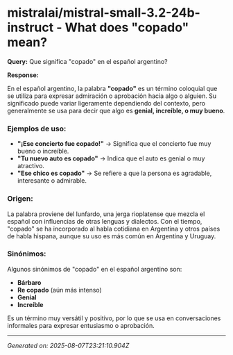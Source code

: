 # mistralai/mistral-small-3.2-24b-instruct - What does "copado" mean?

**Query:** Que significa "copado" en el español argentino?



**Response:**

En el español argentino, la palabra **"copado"** es un término coloquial que se utiliza para expresar admiración o aprobación hacia algo o alguien. Su significado puede variar ligeramente dependiendo del contexto, pero generalmente se usa para decir que algo es **genial, increíble, o muy bueno**.

### Ejemplos de uso:
- **"¡Ese concierto fue copado!"** → Significa que el concierto fue muy bueno o increíble.
- **"Tu nuevo auto es copado"** → Indica que el auto es genial o muy atractivo.
- **"Ese chico es copado"** → Se refiere a que la persona es agradable, interesante o admirable.

### Origen:
La palabra proviene del lunfardo, una jerga rioplatense que mezcla el español con influencias de otras lenguas y dialectos. Con el tiempo, "copado" se ha incorporado al habla cotidiana en Argentina y otros países de habla hispana, aunque su uso es más común en Argentina y Uruguay.

### Sinónimos:
Algunos sinónimos de "copado" en el español argentino son:
- **Bárbaro**
- **Re copado** (aún más intenso)
- **Genial**
- **Increíble**

Es un término muy versátil y positivo, por lo que se usa en conversaciones informales para expresar entusiasmo o aprobación.

---
*Generated on: 2025-08-07T23:21:10.904Z*
